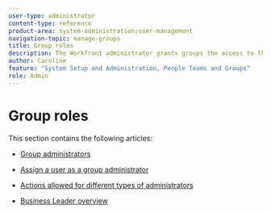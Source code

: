 ```yaml
---
user-type: administrator
content-type: reference
product-area: system-administration;user-management
navigation-topic: manage-groups
title: Group roles
description: The Workfront administrator grants groups the access to the Workfront areas where they need to work and communicate. Each group can then keep their Workfront information such as users, templates, and custom forms, and projects separate from those of other departments. At least one group administrator is required for every group. Up to 14 levels of subgroups can exist under one group.
author: Caroline
feature: "System Setup and Administration, People Teams and Groups"
role: Admin
---
```


# Group roles

This section contains the following articles:

* [Group administrators](../../../administration-and-setup/manage-groups/group-roles/group-administrators.md)

* [Assign a user as a group administrator](../../../administration-and-setup/manage-groups/group-roles/assign-user-as-group-administrator.md) 
* [Actions allowed for different types of administrators](../../../administration-and-setup/manage-groups/group-roles/group-actions-allowed-different-types-admins.md)

* [Business Leader overview](../../../administration-and-setup/manage-groups/group-roles/business-leader-overview.md)

